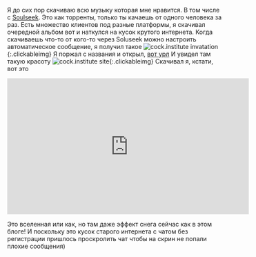 ---
---
Я до сих пор скачиваю всю музыку которая мне нравится. В том числе с [Soulseek](https://en.wikipedia.org/wiki/Soulseek). Это как торренты, только ты качаешь от одного человека за раз. Есть множество клиентов под разные платформы, я скачивал очередной альбом вот и наткулся на кусок крутого интернета. Когда скачиваешь что-то от кого-то через Soluseek можно настроить автоматическое сообщение, я получил такое
![cock.institute invatation]({{site.url}}/assets/images/cock.institute.png){:.clickableimg}
Я поржал с названия и открыл, [вот урл](https://radio.cock.institute/)
И увидел там такую красоту
![cock.institute site]({{site.url}}/assets/images/radio_site_cock.png){:.clickableimg}
Скачивал я, кстати, вот это
<iframe width="560" height="315" src="https://www.youtube.com/embed/7OXpobyJmks?si=5wkGYTcgVzKw6VMo" title="YouTube video player" frameborder="0" allow="accelerometer; autoplay; clipboard-write; encrypted-media; gyroscope; picture-in-picture; web-share" referrerpolicy="strict-origin-when-cross-origin" allowfullscreen></iframe>

Это вселенная или как, но там даже эффект снега сейчас как в этом блоге! И поскольку это кусок старого интернета с чатом без регистрации пришлось проскролить чат чтобы на скрин не попали плохие сообщения)